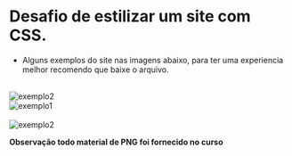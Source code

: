# Desafio de estilizar um site com CSS.

* Alguns exemplos do site nas imagens abaixo, para ter uma experiencia melhor recomendo que baixe o arquivo.
<br><br>
<img align = "center" alt= "exemplo2" src= "https://i.imgur.com/XeZNbl4.png" />
<br>
<img align = "center" alt= "exemplo1" src= "https://i.imgur.com/x10yRCs.png" />
<br><br>
<img align = "center" alt= "exemplo2" src= "https://i.imgur.com/TnARAJD.png" />

**Observação todo material de PNG foi fornecido no curso**
